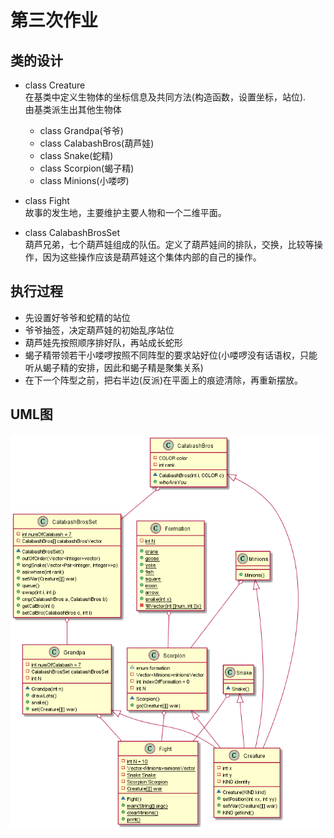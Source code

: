 # 第三次作业

## 类的设计
+ class Creature  
在基类中定义生物体的坐标信息及共同方法(构造函数，设置坐标，站位).  
由基类派生出其他生物体
  + class Grandpa(爷爷)
  + class CalabashBros(葫芦娃)
  + class Snake(蛇精)
  + class Scorpion(蝎子精)
  + class Minions(小喽啰)

+ class Fight   
故事的发生地，主要维护主要人物和一个二维平面。

+ class CalabashBrosSet  
葫芦兄弟，七个葫芦娃组成的队伍。定义了葫芦娃间的排队，交换，比较等操作，因为这些操作应该是葫芦娃这个集体内部的自己的操作。

## 执行过程
+ 先设置好爷爷和蛇精的站位  
+ 爷爷抽签，决定葫芦娃的初始乱序站位
+ 葫芦娃先按照顺序排好队，再站成长蛇形
+ 蝎子精带领若干小喽啰按照不同阵型的要求站好位(小喽啰没有话语权，只能听从蝎子精的安排，因此和蝎子精是聚集关系)
+ 在下一个阵型之前，把右半边(反派)在平面上的痕迹清除，再重新摆放。

## UML图
![](text.png)